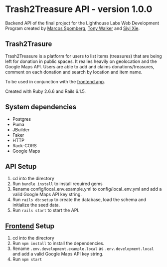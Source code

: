 # Trash2Treasure API - version 1.0.0

Backend API of the final project for the Lighthouse Labs Web Development Program created by [Marcos Spomberg](https://github.com/spomberg), [Tony Walker](https://github.com/TonyWalker101) and [Siyi Xie](https://github.com/isissi).

## Trash2Trasure
Trash2Treasure is a platform for users to list items (treasures) that are being left for donation in public spaces. It realies heavily on geolocation and the Google Maps API. Users are able to add and claims donations/treasures, comment on each donation and search by location and item name.

To be used in conjunction with the [frontend app](https://github.com/TonyWalker101/trash2treasure).

Created with Ruby 2.6.6 and Rails 6.1.5.

## System dependencies
- Postgres
- Puma
- JBuilder
- Faker
- HTTP
- Rack-CORS
- Google Maps

## API Setup
1. cd into the directory 
2. Run `bundle install` to install required gems
3. Rename config/local_env.example.yml to config/local_env.yml and add a valid Google Maps API key string.
4. Run `rails db:setup` to create the database, load the schema and initialize the seed data.
5. Run `rails start` to start the API.

## [Frontend](https://github.com/TonyWalker101/trash2treasure) Setup
1. cd into the directory 
2. Run `npm install` to install the dependencies.
3. Rename `.env.development.example.local` as `.env.development.local` and add a valid Google Maps API key string.
4. Run `npm start`
